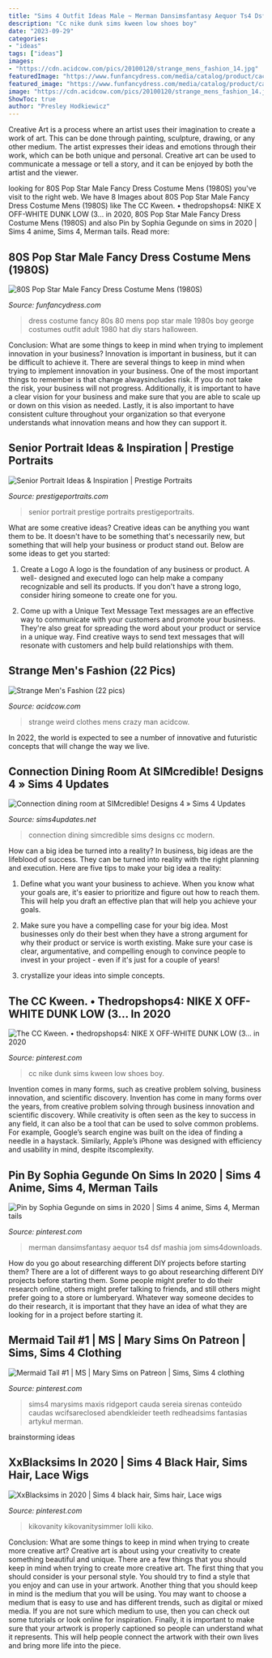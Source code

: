 ```yaml
---
title: "Sims 4 Outfit Ideas Male ~ Merman Dansimsfantasy Aequor Ts4 Dsf Mashia Jom Sims4downloads"
description: "Cc nike dunk sims kween low shoes boy"
date: "2023-09-29"
categories:
- "ideas"
tags: ["ideas"]
images:
- "https://cdn.acidcow.com/pics/20100120/strange_mens_fashion_14.jpg"
featuredImage: "https://www.funfancydress.com/media/catalog/product/cache/1/image/1200x/040ec09b1e35df139433887a97daa66f/F/U/FUN2395.jpg"
featured_image: "https://www.funfancydress.com/media/catalog/product/cache/1/image/1200x/040ec09b1e35df139433887a97daa66f/F/U/FUN2395.jpg"
image: "https://cdn.acidcow.com/pics/20100120/strange_mens_fashion_14.jpg"
ShowToc: true
author: "Presley Hodkiewicz"
---
```



Creative Art is a process where an artist uses their imagination to create a work of art. This can be done through painting, sculpture, drawing, or any other medium. The artist expresses their ideas and emotions through their work, which can be both unique and personal. Creative art can be used to communicate a message or tell a story, and it can be enjoyed by both the artist and the viewer.

	

		
looking for 80S Pop Star Male Fancy Dress Costume Mens (1980S) you've visit to the right web. We have 8 Images about 80S Pop Star Male Fancy Dress Costume Mens (1980S) like The CC Kween. • thedropshops4: NIKE X OFF-WHITE DUNK LOW (3... in 2020, 80S Pop Star Male Fancy Dress Costume Mens (1980S) and also Pin by Sophia Gegunde on sims in 2020 | Sims 4 anime, Sims 4, Merman tails. Read more:
		
    
## 80S Pop Star Male Fancy Dress Costume Mens (1980S)

<img loading=lazy src="https://www.funfancydress.com/media/catalog/product/cache/1/image/1200x/040ec09b1e35df139433887a97daa66f/F/U/FUN2395.jpg" onerror="this.onerror=null;this.src='https://tse2.mm.bing.net/th?id=OIP.MbKeYkk1zRGlUrPfY1g0MgHaPf&amp;pid=15.1';" alt="80S Pop Star Male Fancy Dress Costume Mens (1980S)">

_Source: funfancydress.com_

>dress costume fancy 80s 80 mens pop star male 1980s boy george costumes outfit adult 1980 hat diy stars halloween. 

	

Conclusion: What are some things to keep in mind when trying to implement innovation in your business?
Innovation is important in business, but it can be difficult to achieve it. There are several things to keep in mind when trying to implement innovation in your business. One of the most important things to remember is that change alwaysincludes risk. If you do not take the risk, your business will not progress. Additionally, it is important to have a clear vision for your business and make sure that you are able to scale up or down on this vision as needed. Lastly, it is also important to have consistent culture throughout your organization so that everyone understands what innovation means and how they can support it.

    
## Senior Portrait Ideas &amp; Inspiration | Prestige Portraits

<img loading=lazy src="https://prestigeportraits.com/wp-content/themes/prestige/assets/build/images/galleries/gallery-2/gallery-image-5.jpg" onerror="this.onerror=null;this.src='https://tse2.mm.bing.net/th?id=OIP.821f5QoOCO9wp97j2fdPIgHaLG&amp;pid=15.1';" alt="Senior Portrait Ideas &amp; Inspiration | Prestige Portraits">

_Source: prestigeportraits.com_

>senior portrait prestige portraits prestigeportraits. 

	

What are some creative ideas?
Creative ideas can be anything you want them to be. It doesn't have to be something that's necessarily new, but something that will help your business or product stand out. Below are some ideas to get you started:
1. Create a Logo
A logo is the foundation of any business or product. A well- designed and executed logo can help make a company recognizable and sell its products. If you don't have a strong logo, consider hiring someone to create one for you.

2. Come up with a Unique Text Message
Text messages are an effective way to communicate with your customers and promote your business. They're also great for spreading the word about your product or service in a unique way. Find creative ways to send text messages that will resonate with customers and help build relationships with them.


    
## Strange Men&#039;s Fashion (22 Pics)

<img loading=lazy src="https://cdn.acidcow.com/pics/20100120/strange_mens_fashion_14.jpg" onerror="this.onerror=null;this.src='https://tse2.mm.bing.net/th?id=OIP.OybZBMe_vvHnusxECSHkQwHaLS&amp;pid=15.1';" alt="Strange Men&#039;s Fashion (22 pics)">

_Source: acidcow.com_

>strange weird clothes mens crazy man acidcow. 

	

In 2022, the world is expected to see a number of innovative and futuristic concepts that will change the way we live.

    
## Connection Dining Room At SIMcredible! Designs 4 » Sims 4 Updates

<img loading=lazy src="http://sims4updates.net/wp-content/uploads/2017/06/7213.jpg" onerror="this.onerror=null;this.src='https://tse4.mm.bing.net/th?id=OIP.K6IB7EtOvjvUkwYPqYKXIwHaFP&amp;pid=15.1';" alt="Connection dining room at SIMcredible! Designs 4 » Sims 4 Updates">

_Source: sims4updates.net_

>connection dining simcredible sims designs cc modern. 

	

How can a big idea be turned into a reality?
In business, big ideas are the lifeblood of success. They can be turned into reality with the right planning and execution. Here are five tips to make your big idea a reality:
1. Define what you want your business to achieve. When you know what your goals are, it's easier to prioritize and figure out how to reach them. This will help you draft an effective plan that will help you achieve your goals.

2. Make sure you have a compelling case for your big idea. Most businesses only do their best when they have a strong argument for why their product or service is worth existing. Make sure your case is clear, argumentative, and compelling enough to convince people to invest in your project - even if it's just for a couple of years!

3. crystallize your ideas into simple concepts.

    
## The CC Kween. • Thedropshops4: NIKE X OFF-WHITE DUNK LOW (3... In 2020

<img loading=lazy src="https://i.pinimg.com/736x/0e/d2/56/0ed2565c597fa4d3b92da167b4b947ef.jpg" onerror="this.onerror=null;this.src='https://tse2.mm.bing.net/th?id=OIP.0ai_SOb4Av5vAYV1Ipa9SQHaFM&amp;pid=15.1';" alt="The CC Kween. • thedropshops4: NIKE X OFF-WHITE DUNK LOW (3... in 2020">

_Source: pinterest.com_

>cc nike dunk sims kween low shoes boy. 

	

Invention comes in many forms, such as creative problem solving, business innovation, and scientific discovery.
Invention has come in many forms over the years, from creative problem solving through business innovation and scientific discovery. While creativity is often seen as the key to success in any field, it can also be a tool that can be used to solve common problems. For example, Google’s search engine was built on the idea of finding a needle in a haystack. Similarly, Apple’s iPhone was designed with efficiency and usability in mind, despite itscomplexity.

    
## Pin By Sophia Gegunde On Sims In 2020 | Sims 4 Anime, Sims 4, Merman Tails

<img loading=lazy src="https://i.pinimg.com/736x/51/df/b0/51dfb001c33dae6a8fe2f2f3def26f2b.jpg" onerror="this.onerror=null;this.src='https://tse3.mm.bing.net/th?id=OIP.70Rt39RxDe9JLiNqJBkJGgHaFj&amp;pid=15.1';" alt="Pin by Sophia Gegunde on sims in 2020 | Sims 4 anime, Sims 4, Merman tails">

_Source: pinterest.com_

>merman dansimsfantasy aequor ts4 dsf mashia jom sims4downloads. 

	

How do you go about researching different DIY projects before starting them?
There are a lot of different ways to go about researching different DIY projects before starting them. Some people might prefer to do their research online, others might prefer talking to friends, and still others might prefer going to a store or lumberyard. Whatever way someone decides to do their research, it is important that they have an idea of what they are looking for in a project before starting it.

    
## Mermaid Tail #1 | MS | Mary Sims On Patreon | Sims, Sims 4 Clothing

<img loading=lazy src="https://i.pinimg.com/736x/ea/4f/41/ea4f41e719b90d0970557802b000fe5f.jpg" onerror="this.onerror=null;this.src='https://tse1.mm.bing.net/th?id=OIP.3OrZNKBlTjQEMccJkTsVkQHaKM&amp;pid=15.1';" alt="Mermaid Tail #1 | MS | Mary Sims on Patreon | Sims, Sims 4 clothing">

_Source: pinterest.com_

>sims4 marysims maxis ridgeport cauda sereia sirenas conteúdo caudas wcifsareclosed abendkleider teeth redheadsims fantasias artykuł merman. 

	
 brainstorming ideas 
    
## XxBlacksims In 2020 | Sims 4 Black Hair, Sims Hair, Lace Wigs

<img loading=lazy src="https://i.pinimg.com/736x/09/f4/a2/09f4a27c2e6cf19c423865473adfdd46.jpg" onerror="this.onerror=null;this.src='https://tse4.mm.bing.net/th?id=OIP.TMSO7yhmixX1KHsAeyBzVQHaEa&amp;pid=15.1';" alt="XxBlacksims in 2020 | Sims 4 black hair, Sims hair, Lace wigs">

_Source: pinterest.com_

>kikovanity kikovanitysimmer lolli kiko. 

	

Conclusion: What are some things to keep in mind when trying to create more creative art?
Creative art is about using your creativity to create something beautiful and unique. There are a few things that you should keep in mind when trying to create more creative art. The first thing that you should consider is your personal style. You should try to find a style that you enjoy and can use in your artwork. Another thing that you should keep in mind is the medium that you will be using. You may want to choose a medium that is easy to use and has different trends, such as digital or mixed media. If you are not sure which medium to use, then you can check out some tutorials or look online for inspiration. Finally, it is important to make sure that your artwork is properly captioned so people can understand what it represents. This will help people connect the artwork with their own lives and bring more life into the piece.

